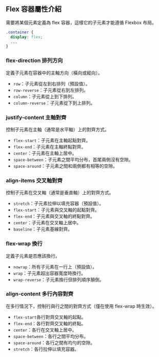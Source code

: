 ## Flex 容器屬性介紹

需要將某個元素定義為 flex 容器，這樣它的子元素才能遵循 Flexbox 布局。

```css
.container {
  display: flex;
  ...
}
```

### flex-direction 排列方向

定義子元素在容器中的主軸方向（橫向或縱向）。

* `row`：子元素從左到右排列（預設值）。
* `row-reverse`：子元素從右到左排列。
* `column`：子元素從上到下排列。
* `column-reverse`：子元素從下到上排列。

### justify-content 主軸對齊

控制子元素在主軸（通常是水平軸）上的對齊方式。

* `flex-start`：子元素在主軸起點對齊。
* `flex-end`：子元素在主軸終點對齊。
* `center`：子元素在主軸上居中。
* `space-between`：子元素之間平均分布，首尾兩側沒有空隙。
* `space-around`：子元素之間和兩側都有相等的空隙。

### align-items 交叉軸對齊

控制子元素在交叉軸（通常是垂直軸）上的對齊方式。

* `stretch`：子元素拉伸以填充容器（預設值）。
* `flex-start`：子元素與交叉軸的起點對齊。
* `flex-end`：子元素與交叉軸的終點對齊。
* `center`：子元素在交叉軸上居中。
* `baseline`：子元素基線對齊。

### flex-wrap 換行

定義子元素是否應該換行。

* `nowrap`：所有子元素在一行上（預設值）。
* `wrap`：子元素超出容器寬度時換行。
* `wrap-reverse`：子元素換行但排列順序顛倒。

### align-content 多行內容對齊

在多行情況下，控制行與行之間的對齊方式（僅在使用 flex-wrap 時生效）。

* `flex-start`各行對齊交叉軸的起點。
* `flex-end`：各行對齊交叉軸的終點。
* `center`：各行在交叉軸上居中。
* `space-between`：各行之間平均分布。
* `space-around`：各行之間有均勻的空隙。
* `stretch`：各行拉伸以填充容器。